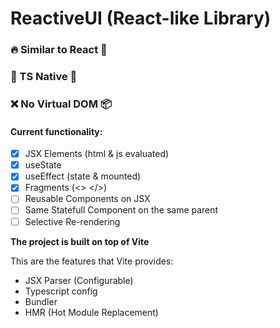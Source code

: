 # ReactiveUI (React-like Library)

### 🔥 Similar to React 👀

### 🔑 TS Native 🔐

### ❌ No Virtual DOM 📦

#### Current functionality:

-   [x] JSX Elements (html & js evaluated)
-   [x] useState
-   [x] useEffect (state & mounted)
-   [x] Fragments (<> </>)
-   [ ] Reusable Components on JSX
-   [ ] Same Statefull Component on the same parent
-   [ ] Selective Re-rendering

**The project is built on top of Vite**

This are the features that Vite provides:

-   JSX Parser (Configurable)
-   Typescript config
-   Bundler
-   HMR (Hot Module Replacement)